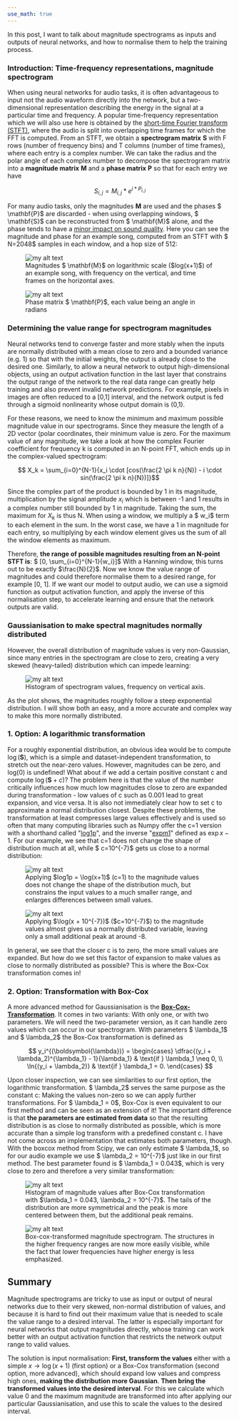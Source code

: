 ```yaml
---
use_math: true
---
```


In this post, I want to talk about magnitude spectrograms as inputs and outputs of neural networks, and how to normalise them to help the training process.

### Introduction: Time-frequency representations, magnitude spectrogram

When using neural networks for audio tasks, it is often advantageous to input not the audio waveform directly into the network, but a two-dimensional representation describing the energy in the signal at a particular time and frequency. A popular time-frequency representation which we will also use here is obtained by the [short-time Fourier transform (STFT)](https://en.wikipedia.org/wiki/Short-time_Fourier_transform), where the audio is split into overlapping time frames for which the FFT is computed. From an STFT, we obtain a **spectrogram matrix** $\mathbf{S}$ with F rows (number of frequency bins) and T columns (number of time frames), where each entry is a complex number. We can take the radius and the polar angle of each complex number to decompose the spectrogram matrix into a **magnitude matrix** $\mathbf{M}$ and a **phase matrix** $\mathbf{P}$ so that for each entry we have

$$S_{i,j} = M_{i,j} * e^{i * P_{i,j}}$$

For many audio tasks, only the magnitudes $\mathbf{M}$ are used and the phases $ \mathbf{P}$ are discarded - when using overlapping windows, $ \mathbf{S}$ can be reconstructed from $ \mathbf{M}$ alone, and the phase tends to have a [minor impact on sound quality](http://deepsound.io/dcgan_spectrograms.html). Here you can see the magnitude and phase for an example song, computed from an STFT with $ N=2048$ samples in each window, and a hop size of 512:

<figure>
  <img src="{{ site.url }}/assets/img/2017-11-29-Spectrogram-input-normalisation-for-neural-networks/logspectrogram.png" alt="my alt text"/>
  <figcaption>Magnitudes $ \mathbf{M}$ on logarithmic scale ($log(x+1)$) of an example song, with frequency on the vertical, and time frames on the horizontal axes.</figcaption>
</figure>

<figure>
  <img src="{{ site.url }}/assets/img/2017-11-29-Spectrogram-input-normalisation-for-neural-networks/phasespectrogram.png" alt="my alt text"/>
  <figcaption>Phase matrix $ \mathbf{P}$, each value being an angle in radians</figcaption>
</figure>

### Determining the value range for spectrogram magnitudes

Neural networks tend to converge faster and more stably when the inputs are normally distributed with a mean close to zero and a bounded variance (e.g. 1) so that with the initial weights, the output is already close to the desired one. Similarly, to allow a neural network to output high-dimensional objects, using an output activation function in the last layer that constrains the output range of the network to the real data range can greatly help training and also prevent invalid network predictions. For example, pixels in images are often reduced to a \[0,1\] interval, and the network output is fed through a sigmoid nonlinearity whose output domain is (0,1).

For these reasons, we need to know the minimum and maximum possible magnitude value in our spectrograms. Since they measure the length of a 2D vector (polar coordinates, their minimum value is zero. For the maximum value of any magnitude, we take a look at how the complex Fourier coefficient for frequency k is computed in an N-point FFT, which ends up in the complex-valued spectrogram: 

$$ X_k = \sum_{i=0}^{N-1}{x_i \cdot [cos(\frac{2 \pi k n}{N}) - i \cdot sin(\frac{2 \pi k n}{N})]}$$

Since the complex part of the product is bounded by 1 in its magnitude, multiplication by the signal amplitude $x_i$ which is between -1 and 1 results in a complex number still bounded by 1 in magnitude. Taking the sum, the maximum for $X_k$ is thus N. When using a window, we multiply a $ w_i$ term to each element in the sum. In the worst case, we have a 1 in magnitude for each entry, so multiplying by each window element gives us the sum of all the window elements as maximum. 

Therefore, **the range of possible magnitudes resulting from an N-point STFT is**: $ \[0, \sum_{i=0}^{N-1}{w_i}\]$ With a Hanning window, this turns out to be exactly $\frac{N}{2}$. Now we know the value range of magnitudes and could therefore normalise them to a desired range, for example \[0, 1\]. If we want our model to output audio, we can use a sigmoid function as output activation function, and apply the inverse of this normalisation step, to accelerate learning and ensure that the network outputs are valid.

### Gaussianisation to make spectral magnitudes normally distributed

However, the overall distribution of magnitude values is very non-Gaussian, since many entries in the spectrogram are close to zero, creating a very skewed (heavy-tailed) distribution which can impede learning:

<figure>
  <img src="{{ site.url }}/assets/img/2017-11-29-Spectrogram-input-normalisation-for-neural-networks/spectrohistro.png" alt="my alt text"/>
  <figcaption>Histogram of spectrogram values, frequency on vertical axis.</figcaption>
</figure>

As the plot shows, the magnitudes roughly follow a steep exponential distribution. I will show both an easy, and a more accurate and complex way to make this more normally distributed.

### 1\. Option: A logarithmic transformation

For a roughly exponential distribution, an obvious idea would be to compute $\log(\mathbf{S})$, which is a simple and dataset-independent transformation, to stretch out the near-zero values. However, magnitudes can be zero, and log(0) is undefined! What about if we add a certain positive constant c and compute $\log(\mathbf{S} + c)$? The problem here is that the value of the number critically influences how much low magnitudes close to zero are expanded during transformation - low values of c such as 0.001 lead to great expansion, and vice versa. It is also not immediately clear how to set c to approximate a normal distribution closest. Despite these problems, the transformation at least compresses large values effectively and is used so often that many computing libraries such as Numpy offer the c=1 version with a shorthand called "[log1p](https://docs.scipy.org/doc/numpy-1.13.0/reference/generated/numpy.log1p.html)", and the inverse "[expm1](https://docs.scipy.org/doc/numpy-1.13.0/reference/generated/numpy.expm1.html)" defined as $\exp{x} - 1$. For our example, we see that c=1 does not change the shape of distribution much at all, while $ c=10^{-7}$ gets us close to a normal distribution:

<figure>
  <img src="{{ site.url }}/assets/img/2017-11-29-Spectrogram-input-normalisation-for-neural-networks/logspectrohisto.png" alt="my alt text"/>
  <figcaption>Applying $log1p = \log(x+1)$ (c=1) to the magnitude values does not change the shape of the distribution much, but constrains the input values to a much smaller range, and enlarges differences between small values.</figcaption>
</figure>

<figure>
  <img src="{{ site.url }}/assets/img/2017-11-29-Spectrogram-input-normalisation-for-neural-networks/loggspectrohisto.png" alt="my alt text"/>
  <figcaption>Applying $\log(x + 10^{-7})$ ($c=10^{-7}$) to the magnitude values almost gives us a normally distributed variable, leaving only a small additional peak at around -8.</figcaption>
</figure>

In general, we see that the closer c is to zero, the more small values are expanded. But how do we set this factor of expansion to make values as close to normally distributed as possible? This is where the Box-Cox transformation comes in!

### 2\. Option: Transformation with Box-Cox

A more advanced method for Gaussianisation is the [**Box-Cox-Transformation**](https://en.wikipedia.org/wiki/Power_transform#Box.E2.80.93Cox_transformation). It comes in two variants: With only one, or with two parameters. We will need the two-parameter version, as it can handle zero values which can occur in our spectrogram. With parameters $ \lambda_1$ and $ \lambda_2$ the Box-Cox transformation is defined as 

$$ 
y_i^{(\boldsymbol{\lambda})} = 
\begin{cases} 
  \dfrac{(y_i + \lambda_2)^{\lambda_1} - 1}{\lambda_1} & \text{if } \lambda_1 \neq 0, \\
  \ln{(y_i + \lambda_2)} & \text{if } \lambda_1 = 0.
\end{cases}
$$

Upon closer inspection, we can see similarities to our first option, the logarithmic transformation. $ \lambda_2$ serves the same purpose as the constant c: Making the values non-zero so we can apply further transformations. For $ \lambda_1 = 0$, Box-Cox is even equivalent to our first method and can be seen as an extension of it! The important difference is that **the parameters are estimated from data** so that the resulting distribution is as close to normally distributed as possible, which is more accurate than a simple log transform with a predefined constant c. I have not come across an implementation that estimates both parameters, though. With the boxcox method from Scipy, we can only estimate $ \lambda_1$, so for our audio example we use $ \lambda_2 = 10^{-7}$ just like in our first method. The best parameter found is $ \lambda_1 = 0.043$, which is very close to zero and therefore a very similar transformation:

<figure>
  <img src="{{ site.url }}/assets/img/2017-11-29-Spectrogram-input-normalisation-for-neural-networks/boxcoxhisto.png" alt="my alt text"/>
  <figcaption>Histogram of magnitude values after Box-Cox transformation with $\lambda_1 = 0.043, \lambda_2 = 10^{-7}$. The tails of the distribution are more symmetrical and the peak is more centered between them, but the additional peak remains.</figcaption>
</figure>

<figure>
  <img src="{{ site.url }}/assets/img/2017-11-29-Spectrogram-input-normalisation-for-neural-networks/boxcoxspectro.png" alt="my alt text"/>
  <figcaption>Box-cox-transformed magnitude spectrogram. The structures in the higher frequency ranges are now more easily visible, while the fact that lower frequencies have higher energy is less emphasized.</figcaption>
</figure>

Summary
-------

Magnitude spectrograms are tricky to use as input or output of neural networks due to their very skewed, non-normal distribution of values, and because it is hard to find out their maximum value that is needed to scale the value range to a desired interval. The latter is especially important for neural networks that output magnitudes directly, whose training can work better with an output activation function that restricts the network output range to valid values. 

The solution is input normalisation: **First, transform the values** either with a simple $x \rightarrow \log(x+1)$ (first option) or a Box-Cox transformation (second option, more advanced), which should expand low values and compress high ones, **making the distribution more Gaussian**. **Then bring the transformed values into the desired interval**. For this we calculate which value 0 and the maximum magnitude are transformed into after applying our particular Gaussianisation, and use this to scale the values to the desired interval. 
